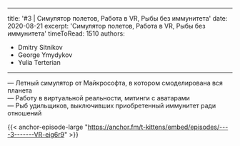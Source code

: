 
---
title: '#3 | Симулятор полетов, Работа в VR, Рыбы без иммунитета'
date: 2020-08-21
excerpt: 'Симулятор полетов, Работа в VR, Рыбы без иммунитета'
timeToRead: 1510
authors:
  - Dmitry Sitnikov
  - George Ymydykov
  - Yulia Terterian
---

— Летный симулятор от Майкрософта, в котором смоделирована вся планета <br/>
— Работу в виртуальной реальности, митинги с аватарами <br/>
— Рыб удильщиков, выключивших приобретенный иммунитет ради отношений 

{{< anchor-episode-large "https://anchor.fm/t-kittens/embed/episodes/----3-------VR-eig6r9" >}}
